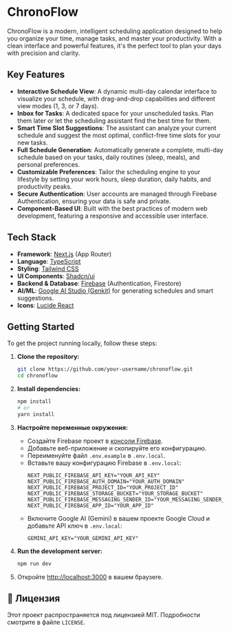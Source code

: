 
# ChronoFlow

ChronoFlow is a modern, intelligent scheduling application designed to help you organize your time, manage tasks, and master your productivity. With a clean interface and powerful features, it's the perfect tool to plan your days with precision and clarity.

## Key Features

- **Interactive Schedule View**: A dynamic multi-day calendar interface to visualize your schedule, with drag-and-drop capabilities and different view modes (1, 3, or 7 days).
- **Inbox for Tasks**: A dedicated space for your unscheduled tasks. Plan them later or let the scheduling assistant find the best time for them.
- **Smart Time Slot Suggestions**: The assistant can analyze your current schedule and suggest the most optimal, conflict-free time slots for your new tasks.
- **Full Schedule Generation**: Automatically generate a complete, multi-day schedule based on your tasks, daily routines (sleep, meals), and personal preferences.
- **Customizable Preferences**: Tailor the scheduling engine to your lifestyle by setting your work hours, sleep duration, daily habits, and productivity peaks.
- **Secure Authentication**: User accounts are managed through Firebase Authentication, ensuring your data is safe and private.
- **Component-Based UI**: Built with the best practices of modern web development, featuring a responsive and accessible user interface.

## Tech Stack

- **Framework**: [Next.js](https://nextjs.org/) (App Router)
- **Language**: [TypeScript](https://www.typescriptlang.org/)
- **Styling**: [Tailwind CSS](https://tailwindcss.com/)
- **UI Components**: [Shadcn/ui](https://ui.shadcn.com/)
- **Backend & Database**: [Firebase](https://firebase.google.com/) (Authentication, Firestore)
- **AI/ML**: [Google AI Studio (Genkit)](https://ai.google.dev/genkit) for generating schedules and smart suggestions.
- **Icons**: [Lucide React](https://lucide.dev/guide/packages/lucide-react)

## Getting Started

To get the project running locally, follow these steps:

1.  **Clone the repository:**
    ```bash
    git clone https://github.com/your-username/chronoflow.git
    cd chronoflow
    ```

2.  **Install dependencies:**
    ```bash
    npm install
    # or
    yarn install
    ```

3.  **Настройте переменные окружения:**
    *   Создайте Firebase проект в [консоли Firebase](https://console.firebase.google.com/).
    *   Добавьте веб-приложение и скопируйте его конфигурацию.
    *   Переименуйте файл `.env.example` в `.env.local`.
    *   Вставьте вашу конфигурацию Firebase в `.env.local`:
        ```.env
        NEXT_PUBLIC_FIREBASE_API_KEY="YOUR_API_KEY"
        NEXT_PUBLIC_FIREBASE_AUTH_DOMAIN="YOUR_AUTH_DOMAIN"
        NEXT_PUBLIC_FIREBASE_PROJECT_ID="YOUR_PROJECT_ID"
        NEXT_PUBLIC_FIREBASE_STORAGE_BUCKET="YOUR_STORAGE_BUCKET"
        NEXT_PUBLIC_FIREBASE_MESSAGING_SENDER_ID="YOUR_MESSAGING_SENDER_ID"
        NEXT_PUBLIC_FIREBASE_APP_ID="YOUR_APP_ID"
        ```
    *   Включите Google AI (Gemini) в вашем проекте Google Cloud и добавьте API ключ в `.env.local`:
        ```.env
        GEMINI_API_KEY="YOUR_GEMINI_API_KEY"
        ```

4.  **Run the development server:**
    ```bash
    npm run dev
    ```

5.  Откройте [http://localhost:3000](http://localhost:3000) в вашем браузere.

## 📄 Лицензия

Этот проект распространяется под лицензией MIT. Подробности смотрите в файле `LICENSE`.
